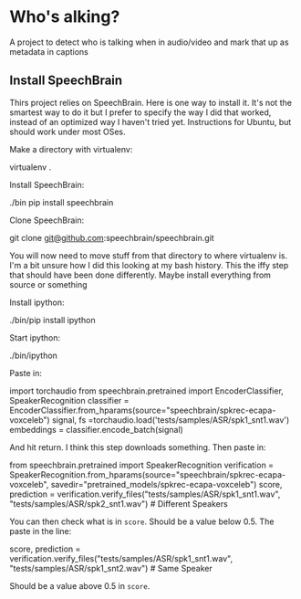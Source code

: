 # Who's alking?

A project to detect who is talking when in audio/video and mark that up as metadata in captions

## Install SpeechBrain

Thirs project relies on SpeechBrain. Here is one way to install it. It's not the smartest way to do it but I prefer to specify the way I did that worked, instead of an optimized way I haven't tried yet. Instructions for Ubuntu, but should work under most OSes.

Make a directory with virtualenv:

virtualenv .

Install SpeechBrain:

./bin pip install speechbrain

Clone SpeechBrain:

git clone git@github.com:speechbrain/speechbrain.git

You will now need to move stuff from that directory to where virtualenv is. I'm a bit unsure how I did this looking at my bash history. This the iffy step that should have been done differently. Maybe install everything from source or something

Install ipython:

./bin/pip install ipython

Start ipython:

./bin/ipython

Paste in:

import torchaudio
from speechbrain.pretrained import EncoderClassifier, SpeakerRecognition
classifier = EncoderClassifier.from_hparams(source="speechbrain/spkrec-ecapa-voxceleb")
signal, fs =torchaudio.load('tests/samples/ASR/spk1_snt1.wav')
embeddings = classifier.encode_batch(signal)

And hit return. I think this step downloads something. Then paste in:

from speechbrain.pretrained import SpeakerRecognition
verification = SpeakerRecognition.from_hparams(source="speechbrain/spkrec-ecapa-voxceleb", savedir="pretrained_models/spkrec-ecapa-voxceleb")
score, prediction = verification.verify_files("tests/samples/ASR/spk1_snt1.wav", "tests/samples/ASR/spk2_snt1.wav") # Different Speakers

You can then check what is in ```score```. Should be a value below 0.5. The paste in the line:

score, prediction = verification.verify_files("tests/samples/ASR/spk1_snt1.wav", "tests/samples/ASR/spk1_snt2.wav") # Same Speaker

Should be a value above 0.5 in ```score```.
